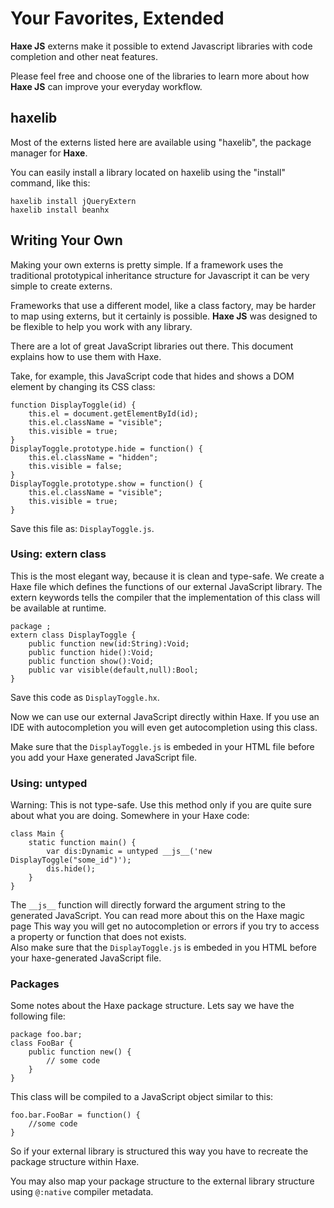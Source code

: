# Your Favorites, Extended

**Haxe JS** externs make it possible to extend Javascript libraries with code completion and other neat features.

Please feel free and choose one of the libraries to learn more about how **Haxe JS** can improve your everyday workflow.

## haxelib

Most of the externs listed here are available using "haxelib", the package manager for **Haxe**.

You can easily install a library located on haxelib using the "install" command, like this:

	haxelib install jQueryExtern  
	haxelib install beanhx  


## Writing Your Own

Making your own externs is pretty simple. If a framework uses the traditional prototypical inheritance structure for Javascript it can be very simple to create externs.

Frameworks that use a different model, like a class factory, may be harder to map using externs, but it certainly is possible. **Haxe JS** was designed to be flexible to help you work with any library.


There are a lot of great JavaScript libraries out there. This document explains how to use them with Haxe.

Take, for example, this JavaScript code that hides and shows a DOM element by changing its CSS class:

	function DisplayToggle(id) {
	    this.el = document.getElementById(id);
	    this.el.className = "visible";
	    this.visible = true;
	}
	DisplayToggle.prototype.hide = function() {
	    this.el.className = "hidden";
	    this.visible = false;
	}
	DisplayToggle.prototype.show = function() {
	    this.el.className = "visible";
	    this.visible = true;
	}

Save this file as: `DisplayToggle.js`.

### Using: extern class

This is the most elegant way, because it is clean and type-safe.
We create a Haxe file which defines the functions of our external JavaScript library. The extern keywords tells the compiler that the implementation of this class will be available at runtime.

	package ;
	extern class DisplayToggle {
	    public function new(id:String):Void;
	    public function hide():Void;
	    public function show():Void;
	    public var visible(default,null):Bool;
	}

Save this code as `DisplayToggle.hx`.

Now we can use our external JavaScript directly within Haxe. If you use an IDE with autocompletion you will even get autocompletion using this class.

Make sure that the `DisplayToggle.js` is embeded in your HTML file before you add your Haxe generated JavaScript file.

### Using: untyped

Warning: This is not type-safe. Use this method only if you are quite sure about what you are doing.
Somewhere in your Haxe code:

	class Main {
	    static function main() {
	        var dis:Dynamic = untyped __js__('new DisplayToggle("some_id")');
	        dis.hide();
	    }
	}

The `__js__` function will directly forward the argument string to the generated JavaScript. You can read more about this on the Haxe magic page
This way you will get no autocompletion or errors if you try to access a property or function that does not exists.   
Also make sure that the `DisplayToggle.js` is embeded in you HTML before your haxe-generated JavaScript file.

### Packages

Some notes about the Haxe package structure. Lets say we have the following file:

	package foo.bar;
	class FooBar {
	    public function new() {
	        // some code
	    }
	}

This class will be compiled to a JavaScript object similar to this:

	foo.bar.FooBar = function() {
	    //some code
	}

So if your external library is structured this way you have to recreate the package structure within Haxe.

You may also map your package structure to the external library structure using `@:native` compiler metadata.
